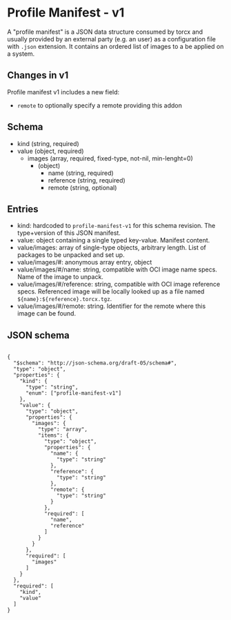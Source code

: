 # Profile Manifest - v1

A "profile manifest" is a JSON data structure consumed by torcx and usually provided by an external party (e.g. an user) as a configuration file with `.json` extension.
It contains an ordered list of images to a be applied on a system.

## Changes in v1

Profile manifest v1 includes a new field:
 * `remote` to optionally specify a remote providing this addon

## Schema

- kind (string, required)
- value (object, required)
  - images (array, required, fixed-type, not-nil, min-lenght=0)
    - (object)
      - name (string, required)
      - reference (string, required)
      - remote (string, optional)

## Entries

- kind: hardcoded to `profile-manifest-v1` for this schema revision.
  The type+version of this JSON manifest.
- value: object containing a single typed key-value.
  Manifest content.
- value/images: array of single-type objects, arbitrary length.
  List of packages to be unpacked and set up.
- value/images/#: anonymous array entry, object
- value/images/#/name: string, compatible with OCI image name specs.
  Name of the image to unpack.
- value/images/#/reference: string, compatible with OCI image reference specs.
  Referenced image will be locally looked up as a file named `${name}:${reference}.torcx.tgz`.
- value/images/#/remote: string.
  Identifier for the remote where this image can be found.

## JSON schema

```

{
  "$schema": "http://json-schema.org/draft-05/schema#",
  "type": "object",
  "properties": {
    "kind": {
      "type": "string",
      "enum": ["profile-manifest-v1"]
    },
    "value": {
      "type": "object",
      "properties": {
        "images": {
          "type": "array",
          "items": {
            "type": "object",
            "properties": {
              "name": {
                "type": "string"
              },
              "reference": {
                "type": "string"
              },
              "remote": {
                "type": "string"
              }
            },
            "required": [
              "name",
              "reference"
            ]
          }
        }
      },
      "required": [
        "images"
      ]
    }
  },
  "required": [
    "kind",
    "value"
  ]
}

```
